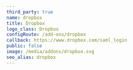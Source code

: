 ```yaml
---
third_party: true
name: dropbox
title: Dropbox
logo_class: Dropbox
configRoute: /add-ons/dropbox
callback: https://www.dropbox.com/saml_login
public: false
image: /media/addons/dropbox.svg
seo_alias: dropbox
---
```

